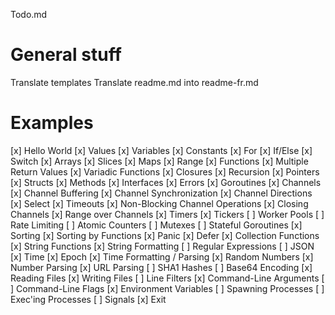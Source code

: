 Todo.md

# General stuff

Translate templates
Translate readme.md into readme-fr.md

# Examples

[x] Hello World
[x] Values
[x] Variables
[x] Constants
[x] For
[x] If/Else
[x] Switch
[x] Arrays
[x] Slices
[x] Maps
[x] Range
[x] Functions
[x] Multiple Return Values
[x] Variadic Functions
[x] Closures
[x] Recursion
[x] Pointers
[x] Structs
[x] Methods
[x] Interfaces
[x] Errors
[x] Goroutines
[x] Channels
[x] Channel Buffering
[x] Channel Synchronization
[x] Channel Directions
[x] Select
[x] Timeouts
[x] Non-Blocking Channel Operations
[x] Closing Channels
[x] Range over Channels
[x] Timers
[x] Tickers
[ ] Worker Pools
[ ] Rate Limiting
[ ] Atomic Counters
[ ] Mutexes
[ ] Stateful Goroutines
[x] Sorting
[x] Sorting by Functions
[x] Panic
[x] Defer
[x] Collection Functions
[x] String Functions
[x] String Formatting
[ ] Regular Expressions
[ ] JSON
[x] Time
[x] Epoch
[x] Time Formatting / Parsing
[x] Random Numbers
[x] Number Parsing
[x] URL Parsing
[ ] SHA1 Hashes
[ ] Base64 Encoding
[x] Reading Files
[x] Writing Files
[ ] Line Filters
[x] Command-Line Arguments
[ ] Command-Line Flags
[x] Environment Variables
[ ] Spawning Processes
[ ] Exec'ing Processes
[ ] Signals
[x] Exit


